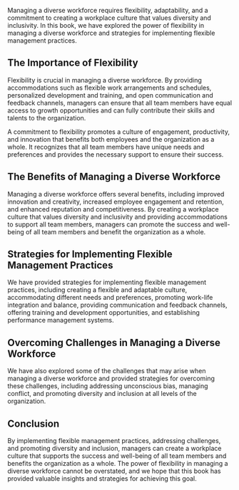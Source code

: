 
Managing a diverse workforce requires flexibility, adaptability, and a commitment to creating a workplace culture that values diversity and inclusivity. In this book, we have explored the power of flexibility in managing a diverse workforce and strategies for implementing flexible management practices.

The Importance of Flexibility
-----------------------------

Flexibility is crucial in managing a diverse workforce. By providing accommodations such as flexible work arrangements and schedules, personalized development and training, and open communication and feedback channels, managers can ensure that all team members have equal access to growth opportunities and can fully contribute their skills and talents to the organization.

A commitment to flexibility promotes a culture of engagement, productivity, and innovation that benefits both employees and the organization as a whole. It recognizes that all team members have unique needs and preferences and provides the necessary support to ensure their success.

The Benefits of Managing a Diverse Workforce
--------------------------------------------

Managing a diverse workforce offers several benefits, including improved innovation and creativity, increased employee engagement and retention, and enhanced reputation and competitiveness. By creating a workplace culture that values diversity and inclusivity and providing accommodations to support all team members, managers can promote the success and well-being of all team members and benefit the organization as a whole.

Strategies for Implementing Flexible Management Practices
---------------------------------------------------------

We have provided strategies for implementing flexible management practices, including creating a flexible and adaptable culture, accommodating different needs and preferences, promoting work-life integration and balance, providing communication and feedback channels, offering training and development opportunities, and establishing performance management systems.

Overcoming Challenges in Managing a Diverse Workforce
-----------------------------------------------------

We have also explored some of the challenges that may arise when managing a diverse workforce and provided strategies for overcoming these challenges, including addressing unconscious bias, managing conflict, and promoting diversity and inclusion at all levels of the organization.

Conclusion
----------

By implementing flexible management practices, addressing challenges, and promoting diversity and inclusion, managers can create a workplace culture that supports the success and well-being of all team members and benefits the organization as a whole. The power of flexibility in managing a diverse workforce cannot be overstated, and we hope that this book has provided valuable insights and strategies for achieving this goal.
